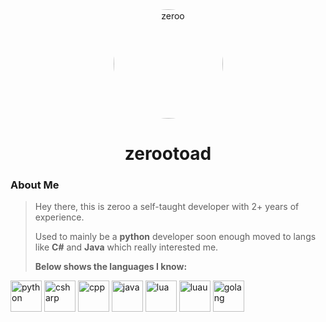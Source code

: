<div align="center">
    <img src="https://avatars.githubusercontent.com/u/153208404?v=4" alt="zeroo" style="border-radius: 50%; width: 175px; height: 175px; object-fit: cover;">
</div>

<div align="center">
    <h1>zerootoad</h1>
</div>

### About Me
> Hey there, this is zeroo a self-taught developer with 2+ years of experience.
>
> Used to mainly be a **python** developer soon enough moved to langs like **C#** and **Java** which really interested me.
>
> **Below shows the languages I know:**

<div align="left">
    <img src="https://cdn-icons-png.flaticon.com/128/5968/5968350.png" alt="python" width="50" height="50">
    <img src="https://cdn-icons-png.flaticon.com/128/6132/6132221.png" alt="csharp" width="50" height="50">
    <img src="https://cdn-icons-png.flaticon.com/128/6132/6132222.png" alt="cpp" width="50" height="50">
    <img src="https://cdn-icons-png.flaticon.com/128/5968/5968282.png" alt="java" width="50" height="50">
    <img src="https://duckduckgo.com/i/074bab0a.png" alt="lua" width="50" height="50">
    <img src="https://external-content.duckduckgo.com/ip3/luau-lang.org.ico" alt="luau" width="50" height="50">
    <img src="https://external-content.duckduckgo.com/ip3/go.dev.ico" alt="golang" width="50" height="50">
</div>
